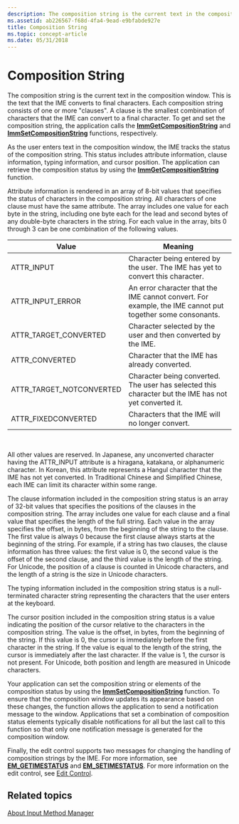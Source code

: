 ```yaml
---
description: The composition string is the current text in the composition window.
ms.assetid: ab226567-f68d-4fa4-9ead-e9bfabde927e
title: Composition String
ms.topic: concept-article
ms.date: 05/31/2018
---
```


# Composition String

The composition string is the current text in the composition window. This is the text that the IME converts to final characters. Each composition string consists of one or more "clauses". A clause is the smallest combination of characters that the IME can convert to a final character. To get and set the composition string, the application calls the [**ImmGetCompositionString**](/windows/desktop/api/Imm/nf-imm-immgetcompositionstringa) and [**ImmSetCompositionString**](/windows/desktop/api/Imm/nf-imm-immsetcompositionstringa) functions, respectively.

As the user enters text in the composition window, the IME tracks the status of the composition string. This status includes attribute information, clause information, typing information, and cursor position. The application can retrieve the composition status by using the [**ImmGetCompositionString**](/windows/desktop/api/Imm/nf-imm-immgetcompositionstringa) function.

Attribute information is rendered in an array of 8-bit values that specifies the status of characters in the composition string. All characters of one clause must have the same attribute. The array includes one value for each byte in the string, including one byte each for the lead and second bytes of any double-byte characters in the string. For each value in the array, bits 0 through 3 can be one combination of the following values.



| Value                      | Meaning                                                                                                   |
|----------------------------|-----------------------------------------------------------------------------------------------------------|
| ATTR\_INPUT                | Character being entered by the user. The IME has yet to convert this character.                           |
| ATTR\_INPUT\_ERROR         | An error character that the IME cannot convert. For example, the IME cannot put together some consonants. |
| ATTR\_TARGET\_CONVERTED    | Character selected by the user and then converted by the IME.                                             |
| ATTR\_CONVERTED            | Character that the IME has already converted.                                                             |
| ATTR\_TARGET\_NOTCONVERTED | Character being converted. The user has selected this character but the IME has not yet converted it.     |
| ATTR\_FIXEDCONVERTED       | Characters that the IME will no longer convert.                                                           |



 

All other values are reserved. In Japanese, any unconverted character having the ATTR\_INPUT attribute is a hiragana, katakana, or alphanumeric character. In Korean, this attribute represents a Hangul character that the IME has not yet converted. In Traditional Chinese and Simplified Chinese, each IME can limit its character within some range.

The clause information included in the composition string status is an array of 32-bit values that specifies the positions of the clauses in the composition string. The array includes one value for each clause and a final value that specifies the length of the full string. Each value in the array specifies the offset, in bytes, from the beginning of the string to the clause. The first value is always 0 because the first clause always starts at the beginning of the string. For example, if a string has two clauses, the clause information has three values: the first value is 0, the second value is the offset of the second clause, and the third value is the length of the string. For Unicode, the position of a clause is counted in Unicode characters, and the length of a string is the size in Unicode characters.

The typing information included in the composition string status is a null-terminated character string representing the characters that the user enters at the keyboard.

The cursor position included in the composition string status is a value indicating the position of the cursor relative to the characters in the composition string. The value is the offset, in bytes, from the beginning of the string. If this value is 0, the cursor is immediately before the first character in the string. If the value is equal to the length of the string, the cursor is immediately after the last character. If the value is 1, the cursor is not present. For Unicode, both position and length are measured in Unicode characters.

Your application can set the composition string or elements of the composition status by using the [**ImmSetCompositionString**](/windows/desktop/api/Imm/nf-imm-immsetcompositionstringa) function. To ensure that the composition window updates its appearance based on these changes, the function allows the application to send a notification message to the window. Applications that set a combination of composition status elements typically disable notifications for all but the last call to this function so that only one notification message is generated for the composition window.

Finally, the edit control supports two messages for changing the handling of composition strings by the IME. For more information, see [**EM\_GETIMESTATUS**](../controls/em-getimestatus.md) and [**EM\_SETIMESTATUS**](../controls/em-setimestatus.md). For more information on the edit control, see [Edit Control](../controls/edit-controls.md).

## Related topics

<dl> <dt>

[About Input Method Manager](about-input-method-manager.md)
</dt> </dl>

 

 
